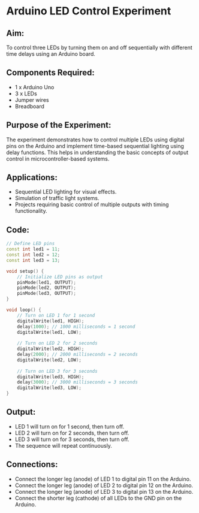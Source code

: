 # Arduino LED Control Experiment

## Aim:
To control three LEDs by turning them on and off sequentially with different time delays using an Arduino board.

## Components Required:
- 1 x Arduino Uno
- 3 x LEDs
- Jumper wires
- Breadboard

## Purpose of the Experiment:
The experiment demonstrates how to control multiple LEDs using digital pins on the Arduino and implement time-based sequential lighting using delay functions. This helps in understanding the basic concepts of output control in microcontroller-based systems.

## Applications:
- Sequential LED lighting for visual effects.
- Simulation of traffic light systems.
- Projects requiring basic control of multiple outputs with timing functionality.

## Code:
```cpp
// Define LED pins
const int led1 = 11;
const int led2 = 12;
const int led3 = 13;

void setup() {
    // Initialize LED pins as output
    pinMode(led1, OUTPUT);
    pinMode(led2, OUTPUT);
    pinMode(led3, OUTPUT);
}

void loop() {
    // Turn on LED 1 for 1 second
    digitalWrite(led1, HIGH);
    delay(1000); // 1000 milliseconds = 1 second
    digitalWrite(led1, LOW);
    
    // Turn on LED 2 for 2 seconds
    digitalWrite(led2, HIGH);
    delay(2000); // 2000 milliseconds = 2 seconds
    digitalWrite(led2, LOW);
    
    // Turn on LED 3 for 3 seconds
    digitalWrite(led3, HIGH);
    delay(3000); // 3000 milliseconds = 3 seconds
    digitalWrite(led3, LOW);
}
```
 
##  Output:
   - LED 1 will turn on for 1 second, then turn off.
   - LED 2 will turn on for 2 seconds, then turn off.
   - LED 3 will turn on for 3 seconds, then turn off.
   - The sequence will repeat continuously.

 ##  Connections:
   - Connect the longer leg (anode) of LED 1 to digital pin 11 on the Arduino.
   - Connect the longer leg (anode) of LED 2 to digital pin 12 on the Arduino.
   - Connect the longer leg (anode) of LED 3 to digital pin 13 on the Arduino.
   - Connect the shorter leg (cathode) of all LEDs to the GND pin on the Arduino.

